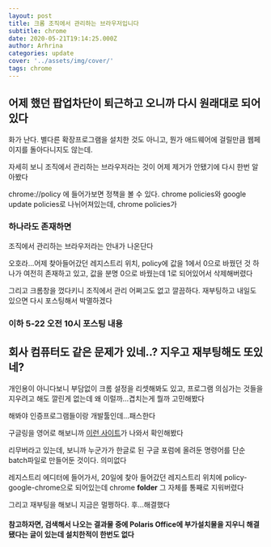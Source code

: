 ```yaml
---
layout: post
title: 크롬 조직에서 관리하는 브라우저입니다
subtitle: chrome
date: 2020-05-21T19:14:25.000Z
author: Arhrina
categories: update
cover: '../assets/img/cover/'
tags: chrome
---
```


## 어제 했던 팝업차단이 퇴근하고 오니까 다시 원래대로 되어있다

화가 난다. 별다른 확장프로그램을 설치한 것도 아니고, 뭔가 애드웨어에 걸릴만큼 웹페이지를 돌아다니지도 않는데.

자세히 보니 조직에서 관리하는 브라우저라는 것이 어제 제거가 안됐기에 다시 한번 알아봤다

chrome://policy 에 들어가보면 정책을 볼 수 있다. chrome policies와 google update policies로 나뉘어져있는데, chrome policies가 <h3>하나라도 존재하면</h3> 조직에서 관리하는 브라우저라는 안내가 나온단다

오호라...어제 찾아들어갔던 레지스트리 위치, policy에 값을 1에서 0으로 바꿨던 것 하나가 여전히 존재하고 있고, 값을 분명 0으로 바꿨는데 1로 되어있어서 삭제해버렸다

그리고 크롬창을 껐다키니 조직에서 관리 어쩌고도 없고 깔끔하다. 재부팅하고 내일도 있으면 다시 포스팅해서 박멸하겠다



### 이하 5-22 오전 10시 포스팅 내용

<h2>회사 컴퓨터도 같은 문제가 있네..? 지우고 재부팅해도 또있네?</h2>

개인용이 아니다보니 부담없이 크롬 설정을 리셋해봐도 있고, 프로그램 의심가는 것들을 지우려고 해도 깔린게 없는데 왜 이럴까...겹치는게 뭘까 고민해봤다

해봐야 인증프로그램들이랑 개발툴인데...패스한다

구글링을 영어로 해보니까 <a href="https://www.winhelponline.com/blog/chrome-managed-by-your-organization-policy-windows">이런 사이트</a>가 나와서 확인해봤다

리무버라고 있는데, 보니까 누군가가 한글로 된 구글 포럼에 올려둔 명령어를 단순 batch파일로 만들어둔 것이다. 의미없다

레지스트리 에디터에 들어가서, 20일에 찾아 들어갔던 레지스트리 위치에 policy-google-chrome으로 되어있는데 chrome <b>folder</b> 그 자체를 통째로 지워버렸다

그리고 재부팅을 해보니 지금은 멀쩡하다. 후...해결했다

<h4>참고하자면, 검색해서 나오는 결과물 중에 Polaris Office에 부가설치물을 지우니 해결됐다는 글이 있는데 설치한적이 한번도 없다</h4>